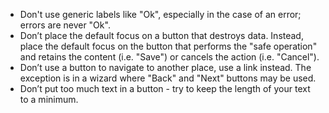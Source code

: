 - Don't use generic labels like "Ok", especially in the case of an error; errors are never "Ok".
- Don’t place the default focus on a button that destroys data. Instead, place the default focus on the button that performs the "safe operation" and retains the content (i.e. "Save") or cancels the action (i.e. "Cancel").
- Don’t use a button to navigate to another place, use a link instead. The exception is in a wizard where "Back" and "Next" buttons may be used.
- Don’t put too much text in a button - try to keep the length of your text to a minimum.
